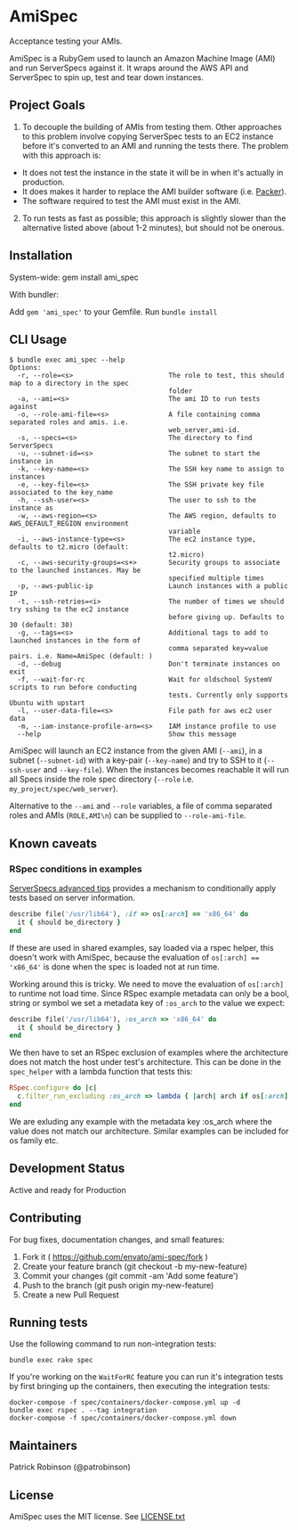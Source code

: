 # AmiSpec

Acceptance testing your AMIs.

AmiSpec is a RubyGem used to launch an Amazon Machine Image (AMI) and run ServerSpecs against it. It wraps around the AWS API and ServerSpec to spin up, test and tear down instances.

## Project Goals

1. To decouple the building of AMIs from testing them. Other approaches to this problem involve copying ServerSpec tests to an EC2 instance before it's converted to an AMI and running the tests there.
The problem with this approach is:

- It does not test the instance in the state it will be in when it's actually in production.
- It does makes it harder to replace the AMI builder software (i.e. [Packer](https://github.com/mitchellh/packer)).
- The software required to test the AMI must exist in the AMI.

2. To run tests as fast as possible; this approach is slightly slower than the alternative listed above (about 1-2 minutes), but should not be onerous.

## Installation

System-wide: gem install ami\_spec

With bundler:

Add `gem 'ami_spec'` to your Gemfile.
Run `bundle install`

## CLI Usage

```cli
$ bundle exec ami_spec --help
Options:
  -r, --role=<s>                        The role to test, this should map to a directory in the spec
                                        folder
  -a, --ami=<s>                         The ami ID to run tests against
  -o, --role-ami-file=<s>               A file containing comma separated roles and amis. i.e.
                                        web_server,ami-id.
  -s, --specs=<s>                       The directory to find ServerSpecs
  -u, --subnet-id=<s>                   The subnet to start the instance in
  -k, --key-name=<s>                    The SSH key name to assign to instances
  -e, --key-file=<s>                    The SSH private key file associated to the key_name
  -h, --ssh-user=<s>                    The user to ssh to the instance as
  -w, --aws-region=<s>                  The AWS region, defaults to AWS_DEFAULT_REGION environment
                                        variable
  -i, --aws-instance-type=<s>           The ec2 instance type, defaults to t2.micro (default:
                                        t2.micro)
  -c, --aws-security-groups=<s+>        Security groups to associate to the launched instances. May be
                                        specified multiple times
  -p, --aws-public-ip                   Launch instances with a public IP
  -t, --ssh-retries=<i>                 The number of times we should try sshing to the ec2 instance
                                        before giving up. Defaults to 30 (default: 30)
  -g, --tags=<s>                        Additional tags to add to launched instances in the form of
                                        comma separated key=value pairs. i.e. Name=AmiSpec (default: )
  -d, --debug                           Don't terminate instances on exit
  -f, --wait-for-rc                     Wait for oldschool SystemV scripts to run before conducting
                                        tests. Currently only supports Ubuntu with upstart
  -l, --user-data-file=<s>              File path for aws ec2 user data
  -m, --iam-instance-profile-arn=<s>    IAM instance profile to use
  --help                                Show this message

```

AmiSpec will launch an EC2 instance from the given AMI (`--ami`), in a subnet (`--subnet-id`) with a key-pair (`--key-name`)
and try to SSH to it (`--ssh-user` and `--key-file`).
When the instances becomes reachable it will run all Specs inside the role spec directory (`--role` i.e. `my_project/spec/web_server`).

Alternative to the `--ami` and `--role` variables, a file of comma separated roles and AMIs (`ROLE,AMI\n`) can be supplied to `--role-ami-file`.

## Known caveats

### RSpec conditions in examples

[ServerSpecs advanced tips](http://serverspec.org/advanced_tips.html) provides a mechanism to conditionally apply tests based on server information.

```ruby
describe file('/usr/lib64'), :if => os[:arch] == 'x86_64' do
  it { should be_directory }
end
```

If these are used in shared examples, say loaded via a rspec helper, this doesn't work with AmiSpec, because the evaluation of `os[:arch] == 'x86_64'` is done when the spec is loaded not at run time.

Working around this is tricky. We need to move the evaluation of `os[:arch]` to runtime not load time. Since RSpec example metadata can only be a bool, string or symbol we set a metadata key of `:os_arch` to the value we expect:

```ruby
describe file('/usr/lib64'), :os_arch => 'x86_64' do
  it { should be_directory }
end
```

We then have to set an RSpec exclusion of examples where the architecture does not match the host under test's architecture. This can be done in the `spec_helper` with a lambda function that tests this:

```ruby
RSpec.configure do |c|
  c.filter_run_excluding :os_arch => lambda { |arch| arch if os[:arch] != arch }
end
```

We are exluding any example with the metadata key :os_arch where the value does not match our architecture. Similar examples can be included for os family etc.

## Development Status

Active and ready for Production

## Contributing

For bug fixes, documentation changes, and small features:
1. Fork it ( https://github.com/envato/ami-spec/fork )
2. Create your feature branch (git checkout -b my-new-feature)
3. Commit your changes (git commit -am 'Add some feature')
4. Push to the branch (git push origin my-new-feature)
5. Create a new Pull Request

## Running tests

Use the following command to run non-integration tests:
```
bundle exec rake spec
```

If you're working on the `WaitForRC` feature you can run it's integration tests by first bringing up the containers, then executing the integration tests:
```
docker-compose -f spec/containers/docker-compose.yml up -d
bundle exec rspec . --tag integration
docker-compose -f spec/containers/docker-compose.yml down
```

## Maintainers

Patrick Robinson (@patrobinson)

## License

AmiSpec uses the MIT license. See [LICENSE.txt](./LICENSE.txt)
